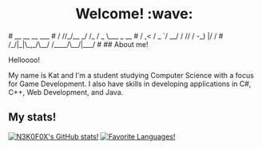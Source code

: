 <h1 align=center>Welcome! :wave:</h1>
#       __ __     __    ___          
#      / //_/__ _/ /_  / _ \___ _  __
#     / ,< / _ `/ __/ / // / -_) |/ /
#    /_/|_|\_,_/\__/ /____/\__/|___/ 
#                                
## About me!

<p> Helloooo! </p>
<p> My name is Kat and I'm a student studying Computer Science with a focus for Game Development. I also have skills in developing applications in C#, C++, Web Development, and Java.</p>

## My stats!
[![N3K0F0X's GitHub stats!](https://github-readme-stats.vercel.app/api?username=N3K0F0X&show_icons=true&theme=rose_pine&rank_icon=github)](https://github.com/anuraghazra/github-readme-stats)
[![Favorite Languages!](https://github-readme-stats.vercel.app/api/top-langs/?username=N3K0F0X&theme=rose_pine)](https://github.com/anuraghazra/github-readme-stats)
